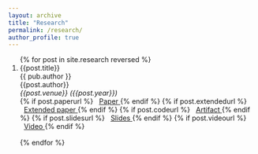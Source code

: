 ```yaml
---
layout: archive
title: "Research"
permalink: /research/
author_profile: true
---
```


<style>
    .mr-1 {
        margin-right: 8px;
    }
    .list_item {
        margin-bottom: 16px;
    }
    .list_item a.downloadable-items {
        #display: flex;
        align-items: baseline;
    }
    .list_item p {
        margin: 0;
    }
    .list_item .venue-year {
        font-style: italic;
    }
    span.own-name {
        text-decoration: underline;
    }
</style>

<ol>
{% for post in site.research reversed %}
    <li class="list_item">
        <p>{{post.title}}</p>
        <p>{{ pub.author }}</p>
        <p>{{post.author}}</p>
        <p class="venue-year">{{post.venue}} ({{post.year}})</p>
            {% if post.paperurl %}
                <a href="{{post.paperurl}}" class="downloadable-items">
                    <i class="fas fa-file mr-1" aria-hidden="true"></i>
                    <span style="text-decoration: underline">Paper</span>
                </a>
            {% endif %}
            {% if post.extendedurl %}
                <a href="{{post.extendedurl}}" class="downloadable-items">
                    <i class="fas fa-file mr-1" aria-hidden="true"></i>
                    <span style="text-decoration: underline">Extended paper</span>
                </a>
            {% endif %}
            {% if post.codeurl %}
                <a href="{{post.codeurl}}" class="downloadable-items">
                    <i class="fab fa-fw fa-github mr-1" aria-hidden="true"></i>
                    <span style="text-decoration: underline">Artifact</span>
                </a>
            {% endif %}
            {% if post.slidesurl %}
                <a href="{{post.slidesurl}}" class="downloadable-items">
                    <i class="fas fa-desktop mr-1" aria-hidden="true"></i>
                    <span style="text-decoration: underline">Slides</span>
                </a>
            {% endif %}
            {% if post.videourl %}
                <a href="{{post.videourl}}" class="downloadable-items">
                    <i class="fas fa-video mr-1" aria-hidden="true"></i>
                    <span style="text-decoration: underline">Video</span>
                </a>
            {% endif %}
    </li>
{% endfor %}

</ol>